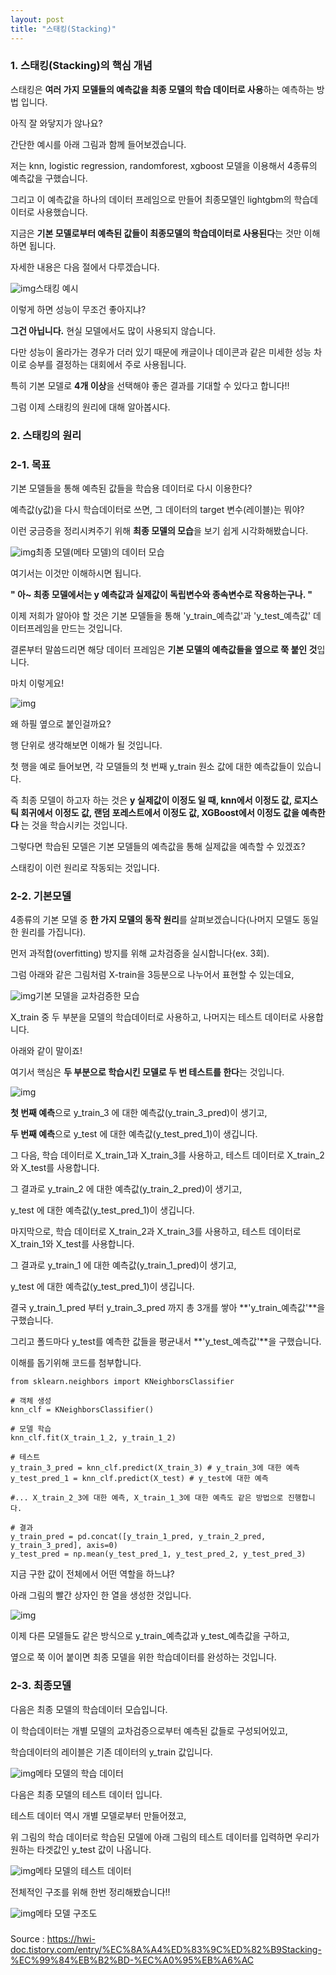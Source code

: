 ```yaml
---
layout: post
title: "스태킹(Stacking)"
---
```


### **1. 스태킹(Stacking)의 핵심 개념**

스태킹은 **여러 가지** **모델들의 예측값을 최종 모델의 학습 데이터로 사용**하는 예측하는 방법 입니다.

아직 잘 와닿지가 않나요?

간단한 예시를 아래 그림과 함께 들어보겠습니다.

 

저는 knn, logistic regression, randomforest, xgboost 모델을 이용해서 4종류의 예측값을 구했습니다.

그리고 이 예측값을 하나의 데이터 프레임으로 만들어 최종모델인 lightgbm의 학습데이터로 사용했습니다.

지금은 **기본 모델로부터 예측된 값들이 최종모델의 학습데이터로 사용된다**는 것만 이해하면 됩니다.

자세한 내용은 다음 절에서 다루겠습니다.

 

 



![img](https://blog.kakaocdn.net/dn/dzI9Ae/btqGx7xk70K/WzKRYGQpiyCgMDv8OelAYk/img.png)스태킹 예시



이렇게 하면 성능이 무조건 좋아지냐?

**그건 아닙니다.** 현실 모델에서도 많이 사용되지 않습니다.

다만 성능이 올라가는 경우가 더러 있기 때문에 캐글이나 데이콘과 같은 미세한 성능 차이로 승부를 결정하는 대회에서 주로 사용됩니다.

특히 기본 모델로 **4개 이상**을 선택해야 좋은 결과를 기대할 수 있다고 합니다!! 

그럼 이제 스태킹의 원리에 대해 알아봅시다.

 

 

### **2. 스태킹의 원리** 

### 2-1. 목표 

기본 모델들을 통해 예측된 값들을 학습용 데이터로 다시 이용한다?

예측값(y값)을 다시 학습데이터로 쓰면, 그 데이터의 target 변수(레이블)는 뭐야?

 

이런 궁금증을 정리시켜주기 위해 **최종 모델의 모습**을 보기 쉽게 시각화해봤습니다.

 



![img](https://blog.kakaocdn.net/dn/wfP3K/btqGur4NUVW/BKyK04a3NFQkFkji2q8Jk0/img.png)최종 모델(메타 모델)의 데이터 모습 



여기서는 이것만 이해하시면 됩니다.

 

**" 아~ 최종 모델에서는 y 예측값과 실제값이 독립변수와 종속변수로 작용하는구나. "**

 

이제 저희가 알아야 할 것은 기본 모델들을 통해 'y_train_예측값'과 'y_test_예측값' 데이터프레임을 만드는 것입니다.

결론부터 말씀드리면 해당 데이터 프레임은 **기본 모델의 예측값들을 옆으로 쭉 붙인 것**입니다.

마치 이렇게요!

 



![img](https://blog.kakaocdn.net/dn/I9Qwc/btqGv0rVUOW/hY571mS3OuwFRx6kBxn7X0/img.png)



 

왜 하필 옆으로 붙인걸까요?

행 단위로 생각해보면 이해가 될 것입니다.

첫 행을 예로 들어보면, 각 모델들의 첫 번째 y_train 원소 값에 대한 예측값들이 있습니다.

즉 최종 모델이 하고자 하는 것은 **y 실제값이 이정도 일 때, knn에서 이정도 값, 로지스틱 회귀에서 이정도 값, 랜덤 포레스트에서 이정도 값, XGBoost에서 이정도 값을 예측한다** 는 것을 학습시키는 것입니다. 

 

그렇다면 학습된 모델은 기본 모델들의 예측값을 통해 실제값을 예측할 수 있겠죠?

스태킹이 이런 원리로 작동되는 것입니다.

###  

### 2-2. 기본모델

4종류의 기본 모델 중 **한 가지 모델의 동작 원리**를 살펴보겠습니다(나머지 모델도 동일한 원리를 가집니다).

먼저 과적합(overfitting) 방지를 위해 교차검증을 실시합니다(ex. 3회).

그럼 아래와 같은 그림처럼 X-train을 3등분으로 나누어서 표현할 수 있는데요,

 



![img](https://blog.kakaocdn.net/dn/cbZtmF/btqGri12cxr/i6NZlepnFLpDNIEZPLGEz1/img.png)기본 모델을 교차검증한 모습



X_train 중 두 부분을 모델의 학습데이터로 사용하고, 나머지는 테스트 데이터로 사용합니다.

아래와 같이 말이죠!

여기서 핵심은 **두 부분으로 학습시킨 모델로 두 번 테스트를 한다**는 것입니다.

 



![img](https://blog.kakaocdn.net/dn/6vEdx/btqGurKAXO1/QQt5EgzKAxuh6Rp25FLhi0/img.png)



 

**첫 번째 예측**으로 y_train_3 에 대한 예측값(y_train_3_pred)이 생기고,

**두 번째 예측**으로 y_test 에 대한 예측값(y_test_pred_1)이 생깁니다.

 

그 다음, 학습 데이터로 X_train_1과 X_train_3를 사용하고, 테스트 데이터로 X_train_2와 X_test를 사용합니다.

그 결과로 y_train_2 에 대한 예측값(y_train_2_pred)이 생기고,

y_test 에 대한 예측값(y_test_pred_1)이 생깁니다.

 

마지막으로, 학습 데이터로 X_train_2과 X_train_3를 사용하고, 테스트 데이터로 X_train_1와 X_test를 사용합니다.

그 결과로 y_train_1 에 대한 예측값(y_train_1_pred)이 생기고,

y_test 에 대한 예측값(y_test_pred_1)이 생깁니다.

 

결국 y_train_1_pred 부터 y_train_3_pred 까지 총 3개를 쌓아 **'y_train_예측값'**을 구했습니다.

그리고 폴드마다 y_test를 예측한 값들을 평균내서 **'y_test_예측값'**을 구했습니다.

 

이해를 돕기위해 코드를 첨부합니다.

```
from sklearn.neighbors import KNeighborsClassifier

# 객체 생성
knn_clf = KNeighborsClassifier()

# 모델 학습
knn_clf.fit(X_train_1_2, y_train_1_2)

# 테스트
y_train_3_pred = knn_clf.predict(X_train_3) # y_train_3에 대한 예측
y_test_pred_1 = knn_clf.predict(X_test) # y_test에 대한 예측

#... X_train_2_3에 대한 예측, X_train_1_3에 대한 예측도 같은 방법으로 진행합니다.

# 결과
y_train_pred = pd.concat([y_train_1_pred, y_train_2_pred, y_train_3_pred], axis=0) 
y_test_pred = np.mean(y_test_pred_1, y_test_pred_2, y_test_pred_3)
```

 

지금 구한 값이 전체에서 어떤 역할을 하느냐?

아래 그림의 빨간 상자인 한 열을 생성한 것입니다.

 



![img](https://blog.kakaocdn.net/dn/bdG8IP/btqGvcsE9Tz/spuFX8gKOOA1HLzi3vype0/img.png)



 

이제 다른 모델들도 같은 방식으로 y_train_예측값과 y_test_예측값을 구하고,

옆으로 쭉 이어 붙이면 최종 모델을 위한 학습데이터를 완성하는 것입니다.

 

 

### 2-3. 최종모델

다음은 최종 모델의 학습데이터 모습입니다.

이 학습데이터는 개별 모델의 교차검증으로부터 예측된 값들로 구성되어있고,

학습데이터의 레이블은 기존 데이터의 y_train 값입니다.

 



![img](https://blog.kakaocdn.net/dn/dCRCVt/btqGxOduZcg/Mk5P1ZQIzKDnrW0x9SK2SK/img.png)메타 모델의 학습 데이터



 

다음은 최종 모델의 테스트 데이터 입니다.

테스트 데이터 역시 개별 모델로부터 만들어졌고,

위 그림의 학습 데이터로 학습된 모델에 아래 그림의 테스트 데이터를 입력하면 우리가 원하는 타겟값인 y_test 값이 나옵니다.



![img](https://blog.kakaocdn.net/dn/bFisYL/btqGuGncSeK/QK7O4Oeqccm81xHuqrABI1/img.png)메타 모델의 테스트 데이터



 

 

전체적인 구조를 위해 한번 정리해봤습니다!!



![img](https://blog.kakaocdn.net/dn/bMk31t/btqGvcGeN1B/t4cXonvOZooshf8KmnjqbK/img.png)메타 모델 구조도



###  

Source : https://hwi-doc.tistory.com/entry/%EC%8A%A4%ED%83%9C%ED%82%B9Stacking-%EC%99%84%EB%B2%BD-%EC%A0%95%EB%A6%AC
